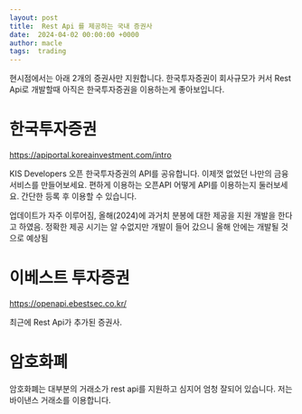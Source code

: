 ```yaml
---
layout: post
title:  Rest Api 를 제공하는 국내 증권사
date:  2024-04-02 00:00:00 +0000
author: macle
tags:  trading
---
```


현시점에서는 아래 2개의 증권사만 지원합니다. 한국투자증권이 회사규모가 커서 Rest Api로 개발할때 아직은 한국투자증권을 이용하는게 좋아보입니다.


# 한국투자증권

https://apiportal.koreainvestment.com/intro

KIS Developers 오픈 한국투자증권의 API를 공유합니다. 이제껏 없었던 나만의 금융 서비스를 만들어보세요. 편하게 이용하는 오픈API 어떻게 API를 이용하는지 둘러보세요. 간단한 등록 후 이용할 수 있습니다.

업데이트가 자주 이루어짐, 올해(2024)에 과거치 분봉에 대한 제공을 지원 개발을 한다고 하였음. 정확한 제공 시기는 알 수없지만 개발이 들어 갔으니 올해 안에는 개발될 것으로 예상됨 


# 이베스트 투자증권

https://openapi.ebestsec.co.kr/


최근에 Rest Api가 추가된 증권사.

# 암호화폐

암호화폐는 대부분의 거래소가 rest api를 지원하고 심지어 엄청 잘되어 있습니다. 저는 바이낸스 거래소를 이용합니다.